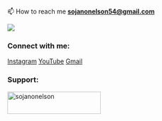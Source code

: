 📫 How to reach me **sojanonelson54@gmail.com**


![](https://komarev.com/ghpvc/?username=sojanonelson)

<h3 align="left">Connect with me:</h3>
<!-- <a href="https://nodejs.org/en"><img src="https://img.shields.io/badge/Hello%20You-8A2BE2" alt="nodejs"/> </a> -->


<p align="left">
  <a href="https://instagram.com/sojxnn" target="blank">Instagram</a>
  <a href="https://www.youtube.com/@CodeBrotherIn" target="blank">YouTube</a>
  <a href="sojanonelson54@gmail.com-" target="blank">Gmail</a>
</p>





<h3 align="left">Support:</h3>
<p>
  <a href="https://www.buymeacoffee.com/sojanonelson">
    <img
      align="left"
      src="https://cdn.buymeacoffee.com/buttons/v2/default-yellow.png"
      height="50"
      width="210"
      alt="sojanonelson"
  /></a>
</p>
<br /><br />
